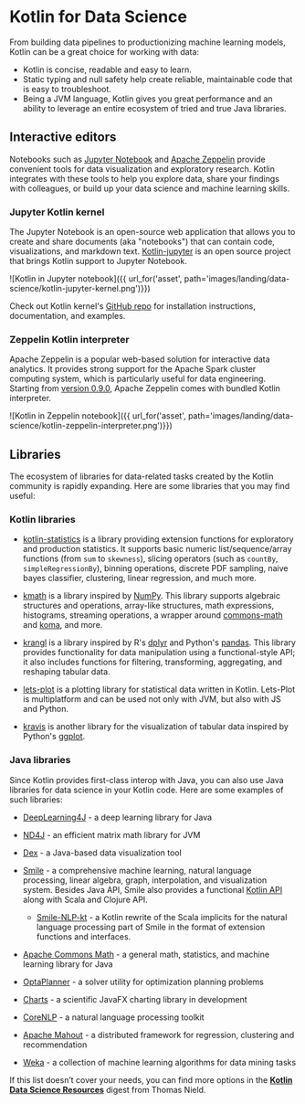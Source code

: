 # Kotlin for Data Science

From building data pipelines to productionizing machine learning models, Kotlin can be a great choice for
working with data:
* Kotlin is concise, readable and easy to learn.
* Static typing and null safety help create reliable, maintainable code that is easy to troubleshoot.
* Being a JVM language, Kotlin gives you great performance and an ability to leverage an entire ecosystem
of tried and true Java libraries.

## Interactive editors

Notebooks such as [Jupyter Notebook](https://jupyter.org/) and [Apache Zeppelin](https://zeppelin.apache.org/) provide convenient tools for data visualization and
exploratory research. Kotlin integrates with these tools to help you explore data, share your findings with
colleagues, or build up your data science and machine learning skills.

### Jupyter Kotlin kernel

The Jupyter Notebook is an open-source web application that allows you to create and share documents
(aka "notebooks") that can contain code, visualizations, and markdown text.
[Kotlin-jupyter](https://github.com/Kotlin/kotlin-jupyter) is an open source project that brings Kotlin
support to Jupyter Notebook.

![Kotlin in Jupyter notebook]({{ url_for('asset', path='images/landing/data-science/kotlin-jupyter-kernel.png')}})

Check out Kotlin kernel's [GitHub repo](https://github.com/Kotlin/kotlin-jupyter) for installation
instructions, documentation, and examples.

### Zeppelin Kotlin interpreter

Apache Zeppelin is a popular web-based solution for interactive data analytics. It provides strong support
for the Apache Spark cluster computing system, which is particularly useful for data engineering.
Starting from [version 0.9.0](https://zeppelin.apache.org/docs/0.9.0-preview1/), Apache Zeppelin comes with
bundled Kotlin interpreter.

![Kotlin in Zeppelin notebook]({{ url_for('asset', path='images/landing/data-science/kotlin-zeppelin-interpreter.png')}})

## Libraries

The ecosystem of libraries for data-related tasks created by the Kotlin community is rapidly expanding.
Here are some libraries that you may find useful:

### Kotlin libraries
* [kotlin-statistics](https://github.com/thomasnield/kotlin-statistics) is a library providing extension functions for
exploratory and production statistics. It supports basic numeric list/sequence/array functions (from `sum` to `skewness`),
slicing operators (such as `countBy`, `simpleRegressionBy`), binning operations, discrete PDF sampling,
naive bayes classifier, clustering, linear regression, and much more.

* [kmath](https://github.com/mipt-npm/kmath) is a library inspired by [NumPy](https://numpy.org/).
This library supports algebraic structures and operations, array-like structures, math expressions, histograms,
streaming operations, a wrapper around [commons-math](http://commons.apache.org/proper/commons-math/) and
[koma](https://github.com/kyonifer/koma), and more.

* [krangl](https://github.com/holgerbrandl/krangl) is a library inspired by R's [dplyr](https://dplyr.tidyverse.org/)
and Python's [pandas](https://pandas.pydata.org/). This library provides functionality for data manipulation using
a functional-style API; it also includes functions for filtering, transforming, aggregating, and reshaping tabular data.

* [lets-plot](https://github.com/JetBrains/lets-plot) is a plotting library for statistical data written in Kotlin.
Lets-Plot is multiplatform and can be used not only with JVM, but also with JS and Python.

* [kravis](https://github.com/holgerbrandl/kravis) is another library for the visualization of tabular data inspired by
Python's [ggplot](https://ggplot2.tidyverse.org/).

### Java libraries

Since Kotlin provides first-class interop with Java, you can also use Java libraries for data science in your Kotlin code.
Here are some examples of such libraries:

* [DeepLearning4J](https://deeplearning4j.org/) - a deep learning library for Java

* [ND4J](http://nd4j.org/) - an efficient matrix math library for JVM

* [Dex](https://github.com/PatMartin/Dex) - a Java-based data visualization tool

* [Smile](https://github.com/haifengl/smile) - a comprehensive machine learning, natural language processing, linear algebra, graph, interpolation, and visualization system. Besides Java API, Smile also provides a functional [Kotlin API](http://haifengl.github.io/api/kotlin/smile-kotlin/index.html) along with Scala and Clojure API.
   * [Smile-NLP-kt](https://github.com/londogard/smile-nlp-kt) - a Kotlin rewrite of the Scala implicits for the natural language processing part of Smile in the format of extension functions and interfaces.

* [Apache Commons Math](http://commons.apache.org/proper/commons-math/) - a general math, statistics, and machine learning library for Java

* [OptaPlanner](https://www.optaplanner.org/) - a solver utility for optimization planning problems

* [Charts](https://github.com/HanSolo/charts) - a scientific JavaFX charting library in development

* [CoreNLP](https://stanfordnlp.github.io/CoreNLP/) - a natural language processing toolkit

* [Apache Mahout](https://mahout.apache.org/) - a distributed framework for regression, clustering and recommendation

* [Weka](https://www.cs.waikato.ac.nz/ml/index.html) - a collection of machine learning algorithms for data mining tasks

If this list doesn’t cover your needs, you can find more options in the
[**Kotlin Data Science Resources**](https://github.com/thomasnield/kotlin-data-science-resources) digest from Thomas Nield.
